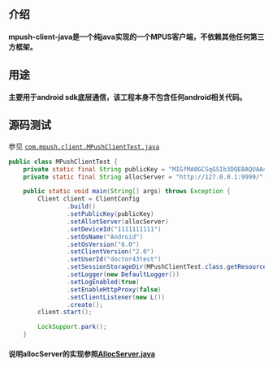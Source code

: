 ## 介绍
#### mpush-client-java是一个纯java实现的一个MPUS客户端，不依赖其他任何第三方框架。

## 用途
#### 主要用于android sdk底层通信，该工程本身不包含任何android相关代码。

## 源码测试

参见 [`com.mpush.client.MPushClientTest.java`](https://github.com/mpusher/mpush-client-java/blob/master/src/test/java/com/mpush/client/MPushClientTest.java)
```java
public class MPushClientTest {
    private static final String publicKey = "MIGfMA0GCSqGSIb3DQEBAQUAA4GNADCBiQKBgQCghPCWCobG8nTD24juwSVataW7iViRxcTkey/B792VZEhuHjQvA3cAJgx2Lv8GnX8NIoShZtoCg3Cx6ecs+VEPD2fBcg2L4JK7xldGpOJ3ONEAyVsLOttXZtNXvyDZRijiErQALMTorcgi79M5uVX9/jMv2Ggb2XAeZhlLD28fHwIDAQAB";//公钥对应服务端的私钥
    private static final String allocServer = "http://127.0.0.1:9999/";//用于获取MPUSH server的ip:port, 用于负载均衡

    public static void main(String[] args) throws Exception {
        Client client = ClientConfig
                .build()
                .setPublicKey(publicKey)
                .setAllotServer(allocServer)
                .setDeviceId("1111111111")
                .setOsName("Android")
                .setOsVersion("6.0")
                .setClientVersion("2.0")
                .setUserId("doctor43test")
                .setSessionStorageDir(MPushClientTest.class.getResource("/").getFile())
                .setLogger(new DefaultLogger())
                .setLogEnabled(true)
                .setEnableHttpProxy(false)
                .setClientListener(new L())
                .create();
        client.start();

        LockSupport.park();
    }
```
#### 说明allocServer的实现参照[AllocServer.java](https://github.com/mpusher/alloc/blob/master/src/main/java/com/shinemo/mpush/alloc/AllocServer.java)
